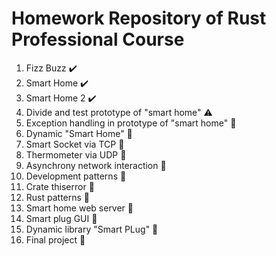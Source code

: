 # Homework Repository of Rust Professional Course
1. Fizz Buzz :heavy_check_mark:
2. Smart Home :heavy_check_mark:
3. Smart Home 2 :heavy_check_mark:
4. Divide and test prototype of "smart home" :warning:
5. Exception handling in prototype of "smart home" :black_square_button:
6. Dynamic "Smart Home" :black_square_button:
7. Smart Socket via TCP :black_square_button:
8. Thermometer via UDP :black_square_button:
9. Asynchrony network interaction :black_square_button:
10. Development patterns :black_square_button:
11. Crate thiserror :black_square_button:
12. Rust patterns :black_square_button:
13. Smart home web server :black_square_button:
14. Smart plug GUI :black_square_button:
15. Dynamic library "Smart PLug" :black_square_button:
16. Final project :black_square_button: